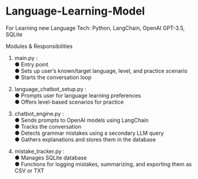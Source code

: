 # Language-Learning-Model
For Learning new Language
Tech: Python, LangChain, OpenAI GPT-3.5, SQLite

Modules & Responsibilities 
1.  main.py :  
●  Entry point   
●  Sets up user’s known/target language, level, and practice scenario   
●  Starts the conversation loop   

2.  language_chatbot_setup.py  :  
●  Prompts user for language learning preferences   
●  Offers level-based scenarios for practice  

3.  chatbot_engine.py :  
●  Sends prompts to  OpenAI  models using LangChain   
●  Tracks the conversation   
●  Detects grammar mistakes using a secondary LLM query   
●  Gathers explanations and stores them in the database  

4.  mistake_tracker.py :  
●  Manages  SQLite  database   
●  Functions for logging mistakes, summarizing, and exporting them as CSV or TXT  
